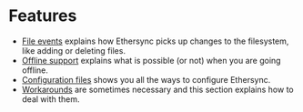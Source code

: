 # Features

- [File events](file-events.md) explains how Ethersync picks up changes to the filesystem, like adding or deleting files.
- [Offline support](offline-support.md) explains what is possible (or not) when you are going offline.
- [Configuration files](configuration.md) shows you all the ways to configure Ethersync.
- [Workarounds](workarounds.md) are sometimes necessary and this section explains how to deal with them.
